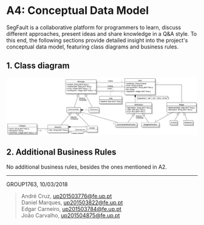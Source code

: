 # A4: Conceptual Data Model
SegFault is a collaborative platform for programmers to learn, discuss different approaches, present ideas and share knowledge in a Q&A style.
To this end, the following sections provide detailed insight into the project's conceptual data model, featuring class diagrams and business rules.

## 1. Class diagram
![UML Diagram. Link [here](https://user-images.githubusercontent.com/13498941/37362639-add2b85a-26ed-11e8-9b7e-5f14e6250b39.jpg).](UML.jpg)


## 2. Additional Business Rules
No additional business rules, besides the ones mentioned in A2.


***

GROUP1763, 10/03/2018

> André Cruz, up201503776@fe.up.pt  
> Daniel Marques, up201503822@fe.up.pt  
> Edgar Carneiro, up201503784@fe.up.pt  
> João Carvalho, up201504875@fe.up.pt  
